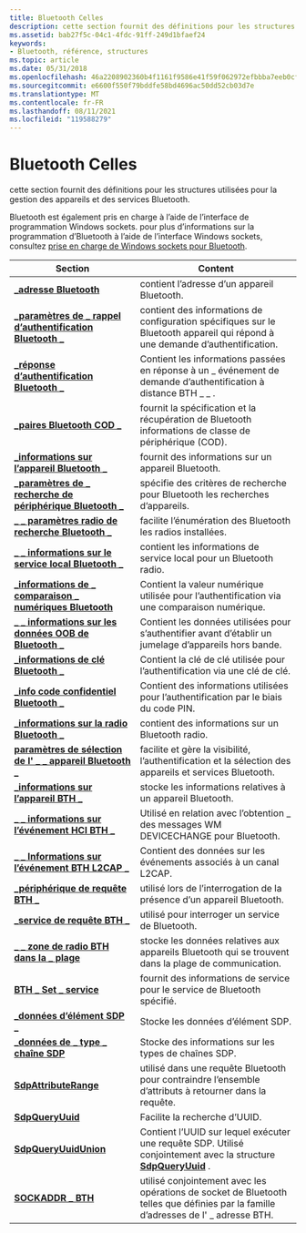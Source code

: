 ```yaml
---
title: Bluetooth Celles
description: cette section fournit des définitions pour les structures utilisées pour la gestion des appareils et des services Bluetooth.
ms.assetid: bab27f5c-04c1-4fdc-91ff-249d1bfaef24
keywords:
- Bluetooth, référence, structures
ms.topic: article
ms.date: 05/31/2018
ms.openlocfilehash: 46a2208902360b4f1161f9586e41f59f062972efbbba7eeb0cfb8ffbbc3c6b3c
ms.sourcegitcommit: e6600f550f79bddfe58bd4696ac50dd52cb03d7e
ms.translationtype: MT
ms.contentlocale: fr-FR
ms.lasthandoff: 08/11/2021
ms.locfileid: "119588279"
---
```

# <a name="bluetooth-structures"></a>Bluetooth Celles

cette section fournit des définitions pour les structures utilisées pour la gestion des appareils et des services Bluetooth.

Bluetooth est également pris en charge à l’aide de l’interface de programmation Windows sockets. pour plus d’informations sur la programmation d’Bluetooth à l’aide de l’interface Windows sockets, consultez [prise en charge de Windows sockets pour Bluetooth](windows-sockets-support-for-bluetooth.md).



| Section                                                                                       | Content                                                                                                                          |
|-----------------------------------------------------------------------------------------------|----------------------------------------------------------------------------------------------------------------------------------|
| [**\_adresse Bluetooth**](/windows/win32/api/bluetoothapis/ns-bluetoothapis-bluetooth_address_struct)                                               | contient l’adresse d’un appareil Bluetooth.                                                                                      |
| [**\_paramètres de \_ rappel d’authentification Bluetooth \_**](/windows/desktop/api/BluetoothAPIs/ns-bluetoothapis-bluetooth_authentication_callback_params) | contient des informations de configuration spécifiques sur le Bluetooth appareil qui répond à une demande d’authentification.                  |
| [**\_réponse d’authentification Bluetooth \_**](/windows/desktop/api/BluetoothAPIs/ns-bluetoothapis-bluetooth_authenticate_response)                  | Contient les informations passées en réponse à un \_ événement de demande d’authentification à distance BTH \_ \_ .                                           |
| [**\_paires Bluetooth COD \_**](/windows/desktop/api/BluetoothAPIs/ns-bluetoothapis-bluetooth_cod_pairs)                                          | fournit la spécification et la récupération de Bluetooth informations de classe de périphérique (COD).                                         |
| [**\_informations sur l’appareil Bluetooth \_**](/windows/win32/api/bluetoothapis/ns-bluetoothapis-bluetooth_device_info_struct)                                      | fournit des informations sur un appareil Bluetooth.                                                                                   |
| [**\_paramètres de \_ recherche de périphérique Bluetooth \_**](/windows/desktop/api/BluetoothAPIs/ns-bluetoothapis-bluetooth_device_search_params)                   | spécifie des critères de recherche pour Bluetooth les recherches d’appareils.                                                                         |
| [**\_ \_ paramètres radio de recherche Bluetooth \_**](/windows/desktop/api/BluetoothAPIs/ns-bluetoothapis-bluetooth_find_radio_params)                         | facilite l’énumération des Bluetooth les radios installées.                                                                       |
| [**\_ \_ informations sur le service local Bluetooth \_**](/windows/win32/api/bluetoothapis/ns-bluetoothapis-bluetooth_local_service_info_struct)                       | contient les informations de service local pour un Bluetooth radio.                                                                        |
| [**\_informations de \_ comparaison \_ numériques Bluetooth**](/windows/desktop/api/BluetoothAPIs/ns-bluetoothapis-bluetooth_numeric_comparison_info)             | Contient la valeur numérique utilisée pour l’authentification via une comparaison numérique.                                                       |
| [**\_ \_ informations sur les données OOB de Bluetooth \_**](/windows/desktop/api/BluetoothAPIs/ns-bluetoothapis-bluetooth_oob_data_info)                                 | Contient les données utilisées pour s’authentifier avant d’établir un jumelage d’appareils hors bande.                                          |
| [**\_informations de clé Bluetooth \_**](/windows/desktop/api/BluetoothAPIs/ns-bluetoothapis-bluetooth_passkey_info)                                    | Contient la clé de clé utilisée pour l’authentification via une clé de clé.                                                                        |
| [**\_info code confidentiel Bluetooth \_**](/windows/desktop/api/BluetoothAPIs/ns-bluetoothapis-bluetooth_pin_info)                                            | Contient des informations utilisées pour l’authentification par le biais du code PIN.                                                                            |
| [**\_informations sur la radio Bluetooth \_**](/windows/desktop/api/BluetoothAPIs/ns-bluetoothapis-bluetooth_radio_info)                                        | contient des informations sur un Bluetooth radio.                                                                                    |
| [**paramètres de sélection de l' \_ \_ appareil Bluetooth \_**](/windows/desktop/api/BluetoothAPIs/ns-bluetoothapis-bluetooth_select_device_params)                   | facilite et gère la visibilité, l’authentification et la sélection des appareils et services Bluetooth.                         |
| [**\_informations sur l’appareil BTH \_**](/windows/desktop/api/Bthdef/ns-bthdef-bth_device_info)                                                  | stocke les informations relatives à un appareil Bluetooth.                                                                                     |
| [**\_ \_ informations sur l’événement HCI BTH \_**](/windows/desktop/api/Bthdef/ns-bthdef-bth_hci_event_info)                                           | Utilisé en relation avec l’obtention \_ des messages WM DEVICECHANGE pour Bluetooth.                                                       |
| [**\_ \_ Informations sur l’événement BTH L2CAP \_**](/windows/desktop/api/Bthdef/ns-bthdef-bth_l2cap_event_info)                                       | Contient des données sur les événements associés à un canal L2CAP.                                                        |
| [**\_périphérique de requête BTH \_**](/windows/desktop/api/Ws2bth/ns-ws2bth-bth_query_device)                                                | utilisé lors de l’interrogation de la présence d’un appareil Bluetooth.                                                                       |
| [**\_service de requête BTH \_**](/windows/desktop/api/Ws2bth/ns-ws2bth-bth_query_service)                                              | utilisé pour interroger un service de Bluetooth.                                                                                               |
| [**\_ \_ zone de radio BTH dans la \_ plage**](/windows/desktop/api/Bthdef/ns-bthdef-bth_radio_in_range)                                           | stocke les données relatives aux appareils Bluetooth qui se trouvent dans la plage de communication.                                                     |
| [**BTH \_ Set \_ service**](/windows/desktop/api/Ws2bth/ns-ws2bth-bth_set_service)                                                  | fournit des informations de service pour le service de Bluetooth spécifié.                                                                |
| [**\_données d’élément SDP \_**](/windows/desktop/api/BluetoothAPIs/ns-bluetoothapis-sdp_element_data)                                                | Stocke les données d’élément SDP.                                                                                                         |
| [**\_données de \_ type \_ chaîne SDP**](/windows/desktop/api/BluetoothAPIs/ns-bluetoothapis-sdp_string_type_data)                                       | Stocke des informations sur les types de chaînes SDP.                                                                                       |
| [**SdpAttributeRange**](/windows/desktop/api/Bthsdpdef/ns-bthsdpdef-sdpattributerange)                                                | utilisé dans une requête Bluetooth pour contraindre l’ensemble d’attributs à retourner dans la requête.                                             |
| [**SdpQueryUuid**](/windows/desktop/api/Bthsdpdef/ns-bthsdpdef-sdpqueryuuid)                                                          | Facilite la recherche d’UUID.                                                                                                 |
| [**SdpQueryUuidUnion**](/windows/desktop/api/Bthsdpdef/ns-bthsdpdef-sdpqueryuuidunion)                                                | Contient l’UUID sur lequel exécuter une requête SDP. Utilisé conjointement avec la structure [**SdpQueryUuid**](/windows/desktop/api/Bthsdpdef/ns-bthsdpdef-sdpqueryuuid) . |
| [**SOCKADDR \_ BTH**](/windows/desktop/api/Ws2bth/ns-ws2bth-sockaddr_bth)                                                         | utilisé conjointement avec les opérations de socket de Bluetooth telles que définies par la famille d’adresses de l' \_ adresse BTH.                                   |



 

 

 




